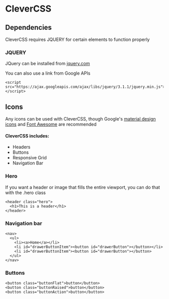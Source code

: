 # CleverCSS

## Dependencies

CleverCSS requires JQUERY for certain elements to function properly

### JQUERY

JQuery can be installed from [jquery.com](jquery.com)

You can also use a link from Google APIs

    <script src="https://ajax.googleapis.com/ajax/libs/jquery/3.1.1/jquery.min.js"></script>

## Icons

Any icons can be used with CleverCSS, though Google's [material design icons](https://github.com/google/material-design-icons) and [Font Awesome](fontawesome.io) are recommended

#### CleverCSS includes:
* Headers
* Buttons
* Responsive Grid
* Navigation Bar

### Hero

If you want a header or image that fills the entire viewport, you can do that with the .hero class

    <header class="hero">
      <h1>This is a header</h1>
    </header>

### Navigation bar

    <nav>
      <ul>
        <li><a>Home</a></li>
        <li id="drawerButtonItem"><button id="drawerButton"></button></li>
        <li id="drawerButtonItem"><button id="drawerButton"></button>
      </ul>
    </nav>

### Buttons

    <button class="buttonFlat">button</button>
    <button class="buttonRaised">button</button>
    <button class="buttonAction">button</button>
